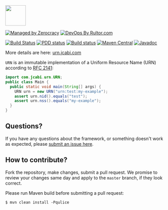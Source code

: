 <img src="http://img.jcabi.com/logo-square.svg" width="64px" height="64px" />

[![Managed by Zerocracy](http://www.0crat.com/badge/C3RUBL5H9.svg)](http://www.0crat.com/p/C3RUBL5H9)
[![DevOps By Rultor.com](http://www.rultor.com/b/jcabi/jcabi-urn)](http://www.rultor.com/p/jcabi/jcabi-urn)

[![Build Status](https://travis-ci.org/jcabi/jcabi-urn.svg?branch=master)](https://travis-ci.org/jcabi/jcabi-urn)
[![PDD status](http://www.0pdd.com/svg?name=jcabi/jcabi-urn)](http://www.0pdd.com/p?name=jcabi/jcabi-urn)
[![Build status](https://ci.appveyor.com/api/projects/status/9eu1jjs99bfji7da/branch/master?svg=true)](https://ci.appveyor.com/project/yegor256/jcabi-urn/branch/master)
[![Maven Central](https://maven-badges.herokuapp.com/maven-central/com.jcabi/jcabi-urn/badge.svg)](https://maven-badges.herokuapp.com/maven-central/com.jcabi/jcabi-urn)
[![Javadoc](https://javadoc.io/badge/com.jcabi/jcabi-urn.svg)](http://www.javadoc.io/doc/com.jcabi/jcabi-urn)

More details are here: [urn.jcabi.com](http://urn.jcabi.com/index.html)

`URN` is an immutable implementation of a Uniform Resource Name (URN)
according to [RFC 2141](http://tools.ietf.org/html/rfc2141):

```java
import com.jcabi.urn.URN;
public class Main {
  public static void main(String[] args) {
    URN urn = new URN("urn:test:my-example");
    assert urn.nid().equals("test");
    assert urn.nss().equals("my-example");
  }
}
```

## Questions?

If you have any questions about the framework, or something doesn't work as expected,
please [submit an issue here](https://github.com/yegor256/jcabi/issues/new).

## How to contribute?

Fork the repository, make changes, submit a pull request.
We promise to review your changes same day and apply to
the `master` branch, if they look correct.

Please run Maven build before submitting a pull request:

```
$ mvn clean install -Pqulice
```
